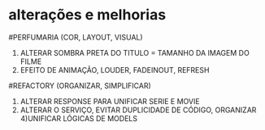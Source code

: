 # alterações e melhorias

#PERFUMARIA (COR, LAYOUT, VISUAL)
1) ALTERAR SOMBRA PRETA DO TITULO = TAMANHO DA IMAGEM DO FILME
2) EFEITO DE ANIMAÇÃO, LOUDER, FADEINOUT, REFRESH

#REFACTORY (ORGANIZAR, SIMPLIFICAR)
1) ALTERAR RESPONSE PARA UNIFICAR SERIE E MOVIE
2) ALTERAR O SERVIÇO, EVITAR DUPLICIDADE DE CÓDIGO, ORGANIZAR
4)UNIFICAR LÓGICAS DE MODELS
